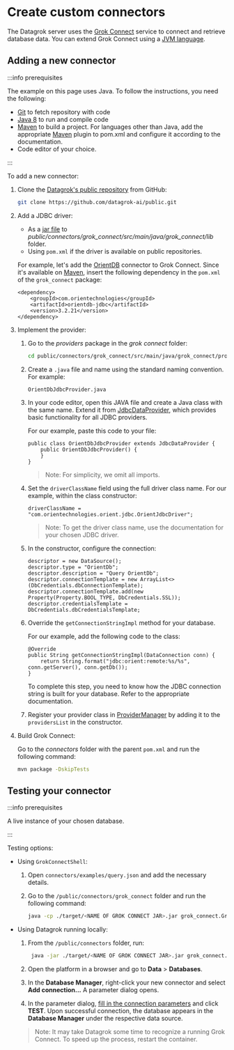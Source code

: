 # Create custom connectors

The Datagrok server uses the [Grok Connect](https://github.com/datagrok-ai/public/blob/master/connectors/README.md) service to connect and retrieve database data. You can extend Grok Connect using a [JVM language](https://www.oracle.com/technical-resources/articles/java/architect-languages.html).

## Adding a new connector

:::info prerequisites

The example on this page uses Java. To follow the instructions, you need the following:

* [Git](https://git-scm.com/) to fetch repository with code
* [Java 8](https://www.java.com/download/ie_manual.jsp) to run and compile code
* [Maven](https://maven.apache.org/download.cgi) to build a project. For languages other than Java, add the appropriate [Maven](https://maven.apache.org/) plugin to 
pom.xml and configure it according to the documentation.
* Code editor of your choice.

:::

To add a new connector:

1. Clone the [Datagrok's public repository](https://github.com/datagrok-ai/public) from GitHub:

   ```bash
   git clone https://github.com/datagrok-ai/public.git
   ```

2. Add a JDBC driver:

   * As a [jar file](https://docs.oracle.com/javase/8/docs/technotes/guides/jar/jarGuide.html) to _public/connectors/grok_connect/src/main/java/grok_connect/lib_ folder.
   * Using `pom.xml` if the driver is available on public repositories. 
  
   For example, let's add the [OrientDB](http://orientdb.org/) connector to Grok Connect. Since it's available on [Maven](https://mvnrepository.com/artifact/com.orientechnologies/orientdb-jdbc), insert the following dependency in the `pom.xml` of the `grok_connect` package:

   ```
   <dependency>
       <groupId>com.orientechnologies</groupId>
       <artifactId>orientdb-jdbc</artifactId>
       <version>3.2.21</version>
   </dependency>
   ```

3. Implement the provider:

   1. Go to the _providers_ package in the _grok connect_ folder:

      ```bash
      cd public/connectors/grok_connect/src/main/java/grok_connect/providers
      ```

   2. Create a `.java` file and name using the standard naming convention. For example:

      ```
      OrientDbJdbcProvider.java
      ```

   3. In your code editor, open this JAVA file and create a Java class with the same name. Extend it from [JdbcDataProvider](https://github.com/datagrok-ai/public/blob/master/connectors/grok_connect/src/main/java/grok_connect/providers/JdbcDataProvider.java), which provides basic functionality for all JDBC providers. 

      For our example, paste this code to your file:

      ```
      public class OrientDbJdbcProvider extends JdbcDataProvider {
          public OrientDbJdbcProvider() {
          }
      }
      ```

      > Note: For simplicity, we omit all imports.

   4. Set the `driverClassName` field using the full driver class name. For our example, within the class constructor:

      ```
      driverClassName = "com.orientechnologies.orient.jdbc.OrientJdbcDriver";
      ```
  
      > Note: To get the driver class name, use the documentation for your chosen JDBC driver.

   5. In the constructor, configure the connection:

      ```
      descriptor = new DataSource();
      descriptor.type = "OrientDb";
      descriptor.description = "Query OrientDb";
      descriptor.connectionTemplate = new ArrayList<>(DbCredentials.dbConnectionTemplate);
      descriptor.connectionTemplate.add(new Property(Property.BOOL_TYPE, DbCredentials.SSL));
      descriptor.credentialsTemplate = DbCredentials.dbCredentialsTemplate;
      ```

   6. Override the `getConnectionStringImpl` method for your database.

      For our example, add the following code to the class:

      ```
      @Override
      public String getConnectionStringImpl(DataConnection conn) {
          return String.format("jdbc:orient:remote:%s/%s", conn.getServer(), conn.getDb());
      }
      ```

      To complete this step, you need to know how the JDBC connection string is built for your database. Refer to the appropriate documentation.

   7. Register your provider class in [ProviderManager](https://github.com/datagrok-ai/public/blob/master/connectors/grok_connect/src/main/java/grok_connect/utils/ProviderManager.java) by adding it to the `providersList` in the constructor.

4. Build Grok Connect: 

   Go to the _connectors_ folder with the parent `pom.xml` and run the following command:

   ```bash
   mvn package -DskipTests
   ```

## Testing your connector

:::info prerequisites

A live instance of your chosen database.

:::

Testing options: 

* Using `GrokConnectShell`:

  1. Open `connectors/examples/query.json` and add the necessary details.
  2. Go to the `/public/connectors/grok_connect` folder and run the following command:

      ```bash
      java -cp ./target/<NAME OF GROK CONNECT JAR>.jar grok_connect.GrokConnectShell --q <ABSOLUTE PATH TO query.json>
      ```

* Using Datagrok running locally:

  1. From the `/public/connectors` folder, run:

     ```bash
      java -jar ./target/<NAME OF GROK CONNECT JAR>.jar grok_connect.GrokConnect
     ```
 
  2. Open the platform in a browser and go to **Data** > **Databases**.
  3. In the **Database Manager**, right-click your new connector and select **Add connection...** A parameter dialog opens.
  4. In the parameter dialog, [fill in the connection parameters](databases.mdx#connecting-to-database) and click **TEST**. Upon successful connection, the database appears in the **Database Manager** under the respective data source. 

  > Note: It may take Datagrok some time to recognize a running Grok Connect. To speed up the process, restart the container.
